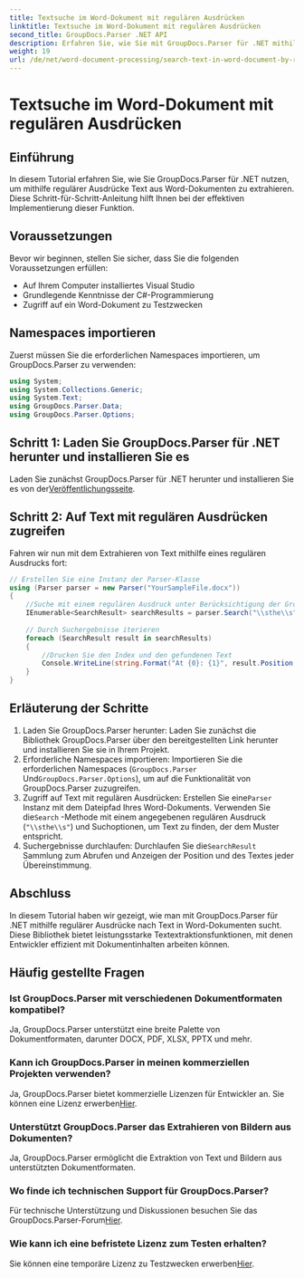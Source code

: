 ```yaml
---
title: Textsuche im Word-Dokument mit regulären Ausdrücken
linktitle: Textsuche im Word-Dokument mit regulären Ausdrücken
second_title: GroupDocs.Parser .NET API
description: Erfahren Sie, wie Sie mit GroupDocs.Parser für .NET mithilfe regulärer Ausdrücke nach Text in Word-Dokumenten suchen. Extrahieren Sie effizient spezifischen Inhalt.
weight: 19
url: /de/net/word-document-processing/search-text-in-word-document-by-regular-expression/
---
```


# Textsuche im Word-Dokument mit regulären Ausdrücken

## Einführung
In diesem Tutorial erfahren Sie, wie Sie GroupDocs.Parser für .NET nutzen, um mithilfe regulärer Ausdrücke Text aus Word-Dokumenten zu extrahieren. Diese Schritt-für-Schritt-Anleitung hilft Ihnen bei der effektiven Implementierung dieser Funktion.
## Voraussetzungen
Bevor wir beginnen, stellen Sie sicher, dass Sie die folgenden Voraussetzungen erfüllen:
- Auf Ihrem Computer installiertes Visual Studio
- Grundlegende Kenntnisse der C#-Programmierung
- Zugriff auf ein Word-Dokument zu Testzwecken

## Namespaces importieren
Zuerst müssen Sie die erforderlichen Namespaces importieren, um GroupDocs.Parser zu verwenden:
```csharp
using System;
using System.Collections.Generic;
using System.Text;
using GroupDocs.Parser.Data;
using GroupDocs.Parser.Options;
```
## Schritt 1: Laden Sie GroupDocs.Parser für .NET herunter und installieren Sie es
 Laden Sie zunächst GroupDocs.Parser für .NET herunter und installieren Sie es von der[Veröffentlichungsseite](https://releases.groupdocs.com/parser/net/).
## Schritt 2: Auf Text mit regulären Ausdrücken zugreifen
Fahren wir nun mit dem Extrahieren von Text mithilfe eines regulären Ausdrucks fort:
```csharp
// Erstellen Sie eine Instanz der Parser-Klasse
using (Parser parser = new Parser("YourSampleFile.docx"))
{
    //Suche mit einem regulären Ausdruck unter Berücksichtigung der Groß-/Kleinschreibung
    IEnumerable<SearchResult> searchResults = parser.Search("\\sthe\\s", new SearchOptions(true, false, true));
    
    // Durch Suchergebnisse iterieren
    foreach (SearchResult result in searchResults)
    {
        //Drucken Sie den Index und den gefundenen Text
        Console.WriteLine(string.Format("At {0}: {1}", result.Position, result.Text));
    }
}
```
## Erläuterung der Schritte
1. Laden Sie GroupDocs.Parser herunter: Laden Sie zunächst die Bibliothek GroupDocs.Parser über den bereitgestellten Link herunter und installieren Sie sie in Ihrem Projekt.
2. Erforderliche Namespaces importieren: Importieren Sie die erforderlichen Namespaces (`GroupDocs.Parser` Und`GroupDocs.Parser.Options`), um auf die Funktionalität von GroupDocs.Parser zuzugreifen.
3.  Zugriff auf Text mit regulären Ausdrücken: Erstellen Sie eine`Parser` Instanz mit dem Dateipfad Ihres Word-Dokuments. Verwenden Sie die`Search` -Methode mit einem angegebenen regulären Ausdruck (`"\\sthe\\s"`) und Suchoptionen, um Text zu finden, der dem Muster entspricht.
4.  Suchergebnisse durchlaufen: Durchlaufen Sie die`SearchResult` Sammlung zum Abrufen und Anzeigen der Position und des Textes jeder Übereinstimmung.

## Abschluss
In diesem Tutorial haben wir gezeigt, wie man mit GroupDocs.Parser für .NET mithilfe regulärer Ausdrücke nach Text in Word-Dokumenten sucht. Diese Bibliothek bietet leistungsstarke Textextraktionsfunktionen, mit denen Entwickler effizient mit Dokumentinhalten arbeiten können.

## Häufig gestellte Fragen
### Ist GroupDocs.Parser mit verschiedenen Dokumentformaten kompatibel?
Ja, GroupDocs.Parser unterstützt eine breite Palette von Dokumentformaten, darunter DOCX, PDF, XLSX, PPTX und mehr.
### Kann ich GroupDocs.Parser in meinen kommerziellen Projekten verwenden?
 Ja, GroupDocs.Parser bietet kommerzielle Lizenzen für Entwickler an. Sie können eine Lizenz erwerben[Hier](https://purchase.groupdocs.com/buy).
### Unterstützt GroupDocs.Parser das Extrahieren von Bildern aus Dokumenten?
Ja, GroupDocs.Parser ermöglicht die Extraktion von Text und Bildern aus unterstützten Dokumentformaten.
### Wo finde ich technischen Support für GroupDocs.Parser?
 Für technische Unterstützung und Diskussionen besuchen Sie das GroupDocs.Parser-Forum[Hier](https://forum.groupdocs.com/c/parser/17).
### Wie kann ich eine befristete Lizenz zum Testen erhalten?
 Sie können eine temporäre Lizenz zu Testzwecken erwerben[Hier](https://purchase.groupdocs.com/temporary-license/).